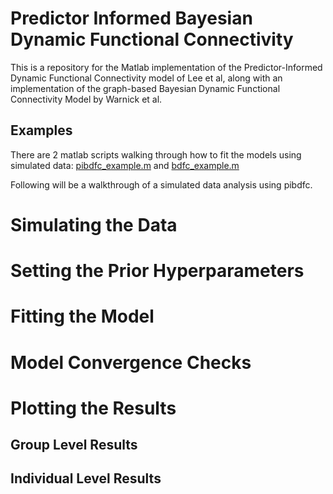 # Predictor Informed Bayesian Dynamic Functional Connectivity
This is a repository for the Matlab implementation of the Predictor-Informed Dynamic Functional Connectivity model of Lee et al, along with an implementation of the graph-based Bayesian Dynamic Functional Connectivity Model by Warnick et al. 

## Examples
There are 2 matlab scripts walking through how to fit the models using simulated data: [pibdfc_example.m](https://github.com/jayesrule/PIBDFC/blob/public/pibdfc_example.m) and [bdfc_example.m](https://github.com/jayesrule/PIBDFC/blob/public/bdfc_example.m)

Following will be a walkthrough of a simulated data analysis using pibdfc.

# Simulating the Data

# Setting the Prior Hyperparameters

# Fitting the Model

# Model Convergence Checks

# Plotting the Results

## Group Level Results

## Individual Level Results
